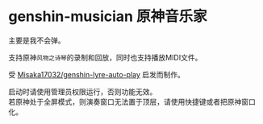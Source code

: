 # genshin-musician 原神音乐家

主要是我不会弹。

支持原神`风物之诗琴`的录制和回放，同时也支持播放MIDI文件。

受 [Misaka17032/genshin-lyre-auto-play](https://github.com/Misaka17032/genshin-lyre-auto-play) 启发而制作。

启动时请使用管理员权限运行，否则功能无效。  
若原神处于全屏模式，则演奏窗口无法置于顶层，请使用快捷键或者把原神窗口化。